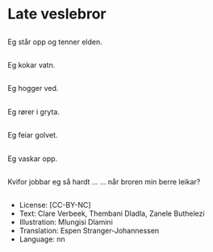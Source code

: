 # Late veslebror

##
Eg står opp og tenner elden.

##
Eg kokar vatn.

##
Eg hogger ved.

##
Eg rører i gryta.

##
Eg feiar golvet.

##
Eg vaskar opp.

##
Kvifor jobbar eg så hardt … … når broren min berre leikar?

##
* License: [CC-BY-NC]
* Text: Clare Verbeek, Thembani Dladla, Zanele Buthelezi
* Illustration: Mlungisi Dlamini
* Translation: Espen Stranger-Johannessen
* Language: nn
